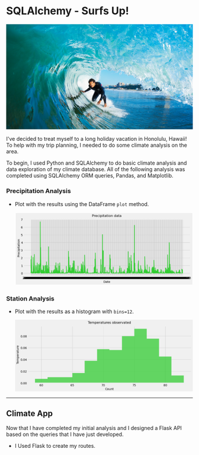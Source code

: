 # SQLAlchemy - Surfs Up!
![surfs-up.png](Images/surfs-up.png)

I've decided to treat myself to a long holiday vacation in Honolulu, Hawaii! To help with my trip planning, I needed to do some climate analysis on the area.

To begin, I used Python and SQLAlchemy to do basic climate analysis and data exploration of my climate database. All of the following analysis was completed using SQLAlchemy ORM queries, Pandas, and Matplotlib.

### Precipitation Analysis

* Plot with the results using the DataFrame `plot` method.

    ![precipitation](Images/precipitation.png)

### Station Analysis

* Plot with the results as a histogram with `bins=12`.

    ![station-histogram](Images/station-histogram.png)


- - -

## Climate App

Now that I have completed my initial analysis and I designed a Flask API based on the queries that I have just developed.

* I Used Flask to create my routes.
